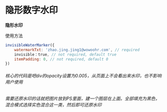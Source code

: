 # 隐形数字水印

**隐形水印**

使用方法
```javascript
invisibleWaterMarker({
	watermarkTxt: 'zhao.jing.jing1@wowoohr.com', // required
	invisible：true, // not required, default true
	itemPadding: 0, // not required, default 0
})
```

###### 核心的代码是吧div的opacity设置为0.005，从页面上不会看出来水印，也不影响用户使用
###### 需要还原水印的话就把图片放到PS里面，建一个图层在上面。全部填充为黑色，混合模式选择实色混合这一类，然后即可还原水印
